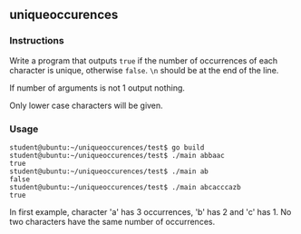 ## uniqueoccurences

### Instructions

Write a program that outputs `true` if the number of occurrences of each character is unique, otherwise `false`. `\n` should be at the end of the line.

If number of arguments is not 1 output nothing.

Only lower case characters will be given.

### Usage

```console
student@ubuntu:~/uniqueoccurences/test$ go build
student@ubuntu:~/uniqueoccurences/test$ ./main abbaac
true
student@ubuntu:~/uniqueoccurences/test$ ./main ab
false
student@ubuntu:~/uniqueoccurences/test$ ./main abcacccazb
true
```

In first example, character 'a' has 3 occurrences, 'b' has 2 and 'c' has 1. No two characters have the same number of occurrences.
